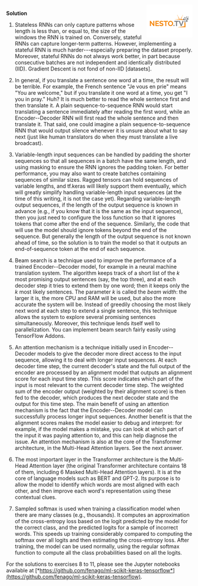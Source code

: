 <img align="right" src="../logo-small.png">


**Solution**

1.  Stateless RNNs can only capture patterns whose length is less than,
    or equal to, the size of the windows the RNN is trained on.
    Conversely, stateful RNNs can capture longer-term patterns. However,
    implementing a stateful RNN is much harder⁠---especially preparing
    the dataset properly. Moreover, stateful RNNs do not always work
    better, in part because consecutive batches are not independent and
    identically distributed (IID). Gradient Descent is not fond of
    non-IID [datasets].

2.  In general, if you translate a sentence one word at a time, the
    result will be terrible. For example, the French sentence "Je vous
    en prie" means "You are welcome," but if you translate it one word
    at a time, you get "I you in pray." Huh? It is much better to read
    the whole sentence first and then translate it. A plain
    sequence-to-sequence RNN would start translating a sentence
    immediately after reading the first word, while an Encoder--Decoder
    RNN will first read the whole sentence and then translate it. That
    said, one could imagine a plain sequence-to-sequence RNN that would
    output silence whenever it is unsure about what to say next (just
    like human translators do when they must translate a live
    broadcast).

3.  Variable-length input sequences can be handled by padding the
    shorter sequences so that all sequences in a batch have the same
    length, and using masking to ensure the RNN ignores the padding
    token. For better performance, you may also want to create batches
    containing sequences of similar sizes. Ragged tensors can hold
    sequences of variable lengths, and tf.keras will likely support them
    eventually, which will greatly simplify handling variable-length
    input sequences (at the time of this writing, it is not the case
    yet). Regarding variable-length output sequences, if the length of
    the output sequence is known in advance (e.g., if you know that it
    is the same as the input sequence), then you just need to configure
    the loss function so that it ignores tokens that come after the end
    of the sequence. Similarly, the code that will use the model should
    ignore tokens beyond the end of the sequence. But generally the
    length of the output sequence is not known ahead of time, so the
    solution is to train the model so that it outputs an end-of-sequence
    token at the end of each sequence.

4.  Beam search is a technique used to improve the performance of a
    trained Encoder--Decoder model, for example in a neural machine
    translation system. The algorithm keeps track of a short list of the
    *k* most promising output sentences (say, the top three), and at
    each decoder step it tries to extend them by one word; then it keeps
    only the *k* most likely sentences. The parameter *k* is called the
    *beam width*: the larger it is, the more CPU and RAM will be used,
    but also the more accurate the system will be. Instead of greedily
    choosing the most likely next word at each step to extend a single
    sentence, this technique allows the system to explore several
    promising sentences simultaneously. Moreover, this technique lends
    itself well to parallelization. You can implement beam search fairly
    easily using TensorFlow Addons.

5.  An attention mechanism is a technique initially used in
    Encoder--Decoder models to give the decoder more direct access to
    the input sequence, allowing it to deal with longer input sequences.
    At each decoder time step, the current decoder's state and the full
    output of the encoder are processed by an alignment model that
    outputs an alignment score for each input time step. This score
    indicates which part of the input is most relevant to the current
    decoder time step. The weighted sum of the encoder output (weighted
    by their alignment score) is then fed to the decoder, which produces
    the next decoder state and the output for this time step. The main
    benefit of using an attention mechanism is the fact that the
    Encoder--Decoder model can successfully process longer input
    sequences. Another benefit is that the alignment scores makes the
    model easier to debug and interpret: for example, if the model makes
    a mistake, you can look at which part of the input it was paying
    attention to, and this can help diagnose the issue. An attention
    mechanism is also at the core of the Transformer architecture, in
    the Multi-Head Attention layers. See the next answer.

6.  The most important layer in the Transformer architecture is the
    Multi-Head Attention layer (the original Transformer architecture
    contains 18 of them, including 6 Masked Multi-Head Attention
    layers). It is at the core of language models such as BERT and
    GPT-2. Its purpose is to allow the model to identify which words are
    most aligned with each other, and then improve each word's
    representation using these contextual clues.

7.  Sampled softmax is used when training a classification model when
    there are many classes (e.g., thousands). It computes an
    approximation of the cross-entropy loss based on the logit predicted
    by the model for the correct class, and the predicted logits for a
    sample of incorrect words. This speeds up training considerably
    compared to computing the softmax over all logits and then
    estimating the cross-entropy loss. After training, the model can be
    used normally, using the regular softmax function to compute all the
    class probabilities based on all the logits.

For the solutions to exercises 8 to 11, please see the Jupyter notebooks
available at
[*https://github.com/fenago/ml-scikit-keras-tensorflow*](https://github.com/fenago/ml-scikit-keras-tensorflow).
